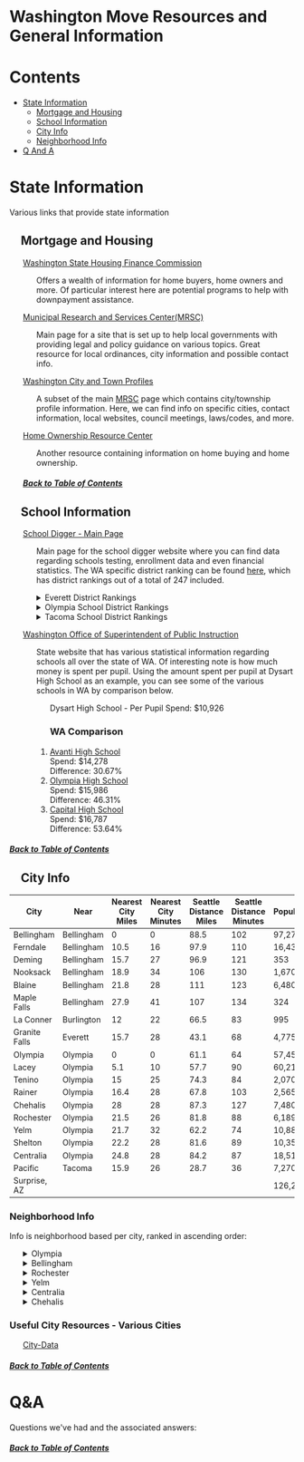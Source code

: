 <h1>Washington Move Resources and General Information</h1>

<a id="toc"></a>

# Contents

- [State Information](#state-information)
  - [Mortgage and Housing](#mortgage-and-housing)
  - [School Information](#school-information)
  - [City Info](#city-info)
  - [Neighborhood Info](#neighborhood-info)
- [Q And A](#q-a)


<a id="state-information"></a>

# State Information

Various links that provide state information
<!-- region state-info-->

<a id="mortgage-and-housing"></a>

## &nbsp;&nbsp;&nbsp; Mortgage and Housing

<ol>

<a href="https://www.wshfc.org/">Washington State Housing Finance Commission</a>

<ol>

Offers a wealth of information for home buyers, home owners and more.  Of particular interest here are potential programs to help with downpayment assistance.

</ol>

<a href="https://www.mrsc.org/">Municipal Research and Services Center(MRSC)</a>

<ol>

Main page for a site that is set up to help local governments with providing legal and policy guidance on various topics.  Great resource for local ordinances, city information and possible contact info.

</ol>

<a href="https://www.mrsc.org/research-tools/washington-city-and-town-profiles/">Washington City and Town Profiles</a>

<ol>

A subset of the main <a href="https://www.mrsc.org/">MRSC</a> page which contains city/township profile information.  Here, we can find info on specific cities, contact information, local websites, council meetings, laws/codes, and more.

</ol>

<a href="https://www.homeownership-wa.org/">Home Ownership Resource Center</a>

<ol>

Another resource containing information on home buying and home ownership.

</ol>

<h5><a href="#toc">Back to Table of Contents</a></h5>

</ol>

<a id="school-information"></a>

## &nbsp;&nbsp;&nbsp; School Information

<ol>

<a href="https://www.schooldigger.com/">School Digger - Main Page</a>

<ol>

Main page for the school digger website where you can find data regarding schools testing, enrollment data and even financial statistics.  The WA specific district ranking can be found <a href="https://www.schooldigger.com/go/WA/districtrank.aspx">here</a>, which has district rankings out of a total of 247 included.

<details><summary>Everett District Rankings</summary>

<ol>

<a href="https://www.schooldigger.com/go/WA/city/Everett/search.aspx">Everett Schools Info</a>

<img src="https://github.com/pogmothon/pogmothon.github.io/blob/1fd59796d83f7e932e5072f4ed0db0fbdfd09ef5/imgs/2025-01-11-15-47-28.png">

</ol>

</details>

<details><summary>Olympia School District Rankings</summary>

<ol>

<a href="https://www.schooldigger.com/go/WA/city/Olympia/search.aspx">Olympia Schools Info</a>

<img src="https://github.com/pogmothon/pogmothon.github.io/blob/1fd59796d83f7e932e5072f4ed0db0fbdfd09ef5/imgs/2025-01-11-15-50-40.png">

</ol>
</details>

<details><summary>Tacoma School District Rankings</summary>

<ol>

<a href="https://www.schooldigger.com/go/WA/city/Tacoma/search.aspx">Tacoma Schools Info</a>

<img src="https://github.com/pogmothon/pogmothon.github.io/blob/1fd59796d83f7e932e5072f4ed0db0fbdfd09ef5/imgs/2025-01-11-15-52-33.png">

</ol>
</details>

</ol>

<a href="https://reportcard.ospi.k12.wa.us/">Washington Office of Superintendent of Public Instruction</a>

<ol>

State website that has various statistical information regarding schools all over the state of WA.  Of interesting note is how much money is spent per pupil.  Using the amount spent per pupil at Dysart High School as an example, you can see some of the various schools in WA by comparison below.

<ol>Dysart High School - Per Pupil Spend: $10,926</ol>

<ol>

<h3>WA Comparison</h3>

<li><a href="https://reportcard.ospi.k12.wa.us/ReportCard/ViewSchoolOrDistrict/102960">Avanti High School</a><br>
Spend: $14,278<br>
Difference: 30.67%</li>

<li><a href="https://reportcard.ospi.k12.wa.us/ReportCard/ViewSchoolOrDistrict/102969">Olympia High School</a><br>
Spend: $15,986<br>
Difference: 46.31%</li>

<li><a href="https://reportcard.ospi.k12.wa.us/ReportCard/ViewSchoolOrDistrict/102976">Capital High School</a><br>
Spend: $16,787<br>
Difference: 53.64%</li>

</ol>

</ol>


</details>

</ol>
<h5><a href="#toc">Back to Table of Contents</a></h5>

<a id="city-info"></a>

## &nbsp;&nbsp;&nbsp; City Info

City | Near | Nearest City<br>Miles | Nearest City<br>Minutes | Seattle Distance<br>Miles | Seattle Distance<br>Minutes | Population | Sex Offenders | Offender Rate | Weather Info
-- | -- | -- | -- | -- | -- | -- | -- | -- | --
Bellingham    | Bellingham | 0    | 0  | 88.5 | 102 | 97,270  | 92  | 1057/1  | <a href="https://weatherspark.com/y/991/Average-Weather-in-Bellingham-Washington-United-States-Year-Round">Here</a>
Ferndale      | Bellingham | 10.5 | 16 | 97.9 | 110 | 16,430  | 10  | 1643/1 | <a href="https://weatherspark.com/y/967/Average-Weather-in-Ferndale-Washington-United-States-Year-Round">Here</a>
Deming        | Bellingham | 15.7 | 27 | 96.9 | 121 | 353     | 1   | 353/1  | N/A
Nooksack      | Bellingham | 18.9 | 34 | 106  | 130 | 1,670   | N/A | N/A    | <a href="https://weatherspark.com/y/977/Average-Weather-in-Nooksack-Washington-United-States-Year-Round">Here</a>
Blaine        | Bellingham | 21.8 | 28 | 111  | 123 | 6,480   | 8   | 810/1  | <a href="https://weatherspark.com/y/994/Average-Weather-in-Blaine-Washington-United-States-Year-Round">Here</a>
Maple Falls   | Bellingham | 27.9 | 41 | 107  | 134 | 324     | 10  | 32/1   | N/A
La Conner     | Burlington | 12   | 22 | 66.5 | 83  | 995     | 4   | 249/1  | <a href="https://weatherspark.com/y/996/Average-Weather-in-Burlington-Washington-United-States-Year-Round">Here</a>
Granite Falls | Everett    | 15.7 | 28 | 43.1 | 68  | 4,775   | 7   | 682/1  | <a href="https://weatherspark.com/y/1252/Average-Weather-in-Granite-Falls-Washington-United-States-Year-Round">Here</a>
Olympia       | Olympia    | 0    | 0  | 61.1 | 64  | 57,450  | 168 | 342/1  | <a href="https://weatherspark.com/y/894/Average-Weather-in-Olympia-Washington-United-States-Year-Round">Here</a>
Lacey         | Olympia    | 5.1  | 10 | 57.7 | 90  | 60,210  | 10  | 6021/1 | <a href="https://weatherspark.com/y/864/Average-Weather-in-Lacey-Washington-United-States-Year-Round">Here</a>
Tenino        | Olympia    | 15   | 25 | 74.3 | 84  | 2,070   | 7   | 296/1  | <a href="https://weatherspark.com/y/793/Average-Weather-in-Tenino-Washington-United-States-Year-Round">Here</a>
Rainer        | Olympia    | 16.4 | 28 | 67.8 | 103 | 2,565   | 6   | 428/1  | <a href="https://weatherspark.com/y/792/Average-Weather-in-Rainier-Washington-United-States-Year-Round">Here</a>
Chehalis      | Olympia    | 28   | 28 | 87.3 | 127 | 7,480   | 16  | 468/1  | <a href="https://weatherspark.com/y/782/Average-Weather-in-Rochester-Washington-United-States-Year-Round">Here</a>
Rochester     | Olympia    | 21.5 | 26 | 81.8 | 88  | 6,189   | 17  | 364/1  | <a href="https://weatherspark.com/y/445/Average-Weather-in-Rochester-Washington-United-States-Year-Round">Here</a>
Yelm          | Olympia    | 21.7 | 32 | 62.2 | 74  | 10,880  | 11  | 989/1  | <a href="https://weatherspark.com/y/796/Average-Weather-in-Yelm-Washington-United-States-Year-Round">Here</a>
Shelton       | Olympia    | 22.2 | 28 | 81.6 | 89  | 10,350  | 58  | 178/1  | <a href="https://weatherspark.com/y/454/Average-Weather-in-Shelton-Washington-United-States-Year-Round">Here</a>
Centralia     | Olympia    | 24.8 | 28 | 84.2 | 87  | 18,510  | 30  | 617/1  | <a href="https://weatherspark.com/y/781/Average-Weather-in-Centralia-Washington-United-States-Year-Round">Here</a>
Pacific       | Tacoma     | 15.9 | 26 | 28.7 | 36  | 7,270   | 5   | 1454/1 | <a href="https://weatherspark.com/y/896/Average-Weather-in-Pacific-Washington-United-States-Year-Round">Here</a>
Surprise, AZ  |            |      |    |      |     | 126,275 | 97  | 1302/1 |

<a id="neighborhood-info"></a>

### Neighborhood Info

Info is neighborhood based per city, ranked in ascending order:

<ol>

<details>
 
 <summary>Olympia</summary>


City        | Most Expensive                    | Greatest Income Growth                  | Safest                            | Schools
-- | -- | -- | -- | --
Olympia     | Cooper Point Rd NW / 62nd Ave NW  | Schneiders Prairie                      | Schneiders Prairie                | Holiday Hills
Olympia     | Yelm Hwy SE / Johnson Rd SE       | State Rte 8 W / US Hwy 101              | Boston Harbor / North Olympia     | Carlyon-North / Governor Stevens
Olympia     | South Bay                         | Nisqually Indian Community / Nisqually  | Lake Lucinda Park                 | Nottingham / Briarwood
Olympia     | Schneiders Prairie                | Belmore / Delphi                        | State Rte 8 W / US Hwy 101        | Prestwick Ln SE / Troon Ln SE
Olympia     | Boston Harbor / North Olympia     | Northeast                               | Yelm Hwy SE / Johnson Rd SE       | Schneiders Prairie
Olympia     | Carlyon-North / Governor Stevens  | Yelm Hwy SE / Johnson Rd SE             | Prestwick Ln SE / Troon Ln SE     | Boston Harbor / North Olympia
Olympia     | South Captol / Historic District  | 19th Ave SE / Oakwood St SE             | Belmore / Delphi                  | South Captol / Historic District
Olympia     | The Evergreen State College       | Upper Eastside                          | Cooper Point Rd NW / 62nd Ave NW  | Northeast
Olympia     | 19th Ave SE / Oakwood St SE       | South Westside                          | Kellys Korner                     | Upper Eastside
Olympia     | Yauger Park                       | Kellys Korner                           | South Bay                         | Tumwater Airport / Maytown

</details>

<details>
 
 <summary>Bellingham</summary>


City        | Most Expensive                    | Greatest Income Growth                  | Safest                            | Schools
-- | -- | -- | -- | --
Bellingham  | South Hill                        | Alabama Hill / Mount Baker              | Sudden Valley                     | Lettered Streets
Bellingham  | Edgemoor                          | Birchwoods                              | Sudden Valley East                | Cornwall Park
Bellingham  | Silver Beach                      | Roosevelt                               | Geneva                            | Central Business District
Bellingham  | South Bellingham                  | Guide South                             | Noon / Van Wyck                   | Columbia
Bellingham  | Samish Hill                       | Lettered Streets                        | Puget                             | South Hill
Bellingham  | Puget                             | Happy Valley West                       | Samish Hill                       | Sudden Valley
Bellingham  | Lettered Streets                  | Guide North                             | South Hill                        | Sudden Valley East
Bellingham  | Alabama Hill / Mount Baker        | Guide                                   | Lummi Shore Rd / Cagey Rd         | Edgemoor
Bellingham  | York / Sunnyland                  | Marietta / Alderwood                    | South Bellingham                  | Sehome / Western Washington University
Bellingham  | Geneva                            | Happy Valley                            | Silver Beach                      | Geneva

</details>

<details>
 
 <summary>Rochester</summary>


City        | Most Expensive                    | Greatest Income Growth                  | Safest                            | Schools
-- | -- | -- | -- | --
Rochester   | Grand Mound                       | Essex                                   | Essex                             |
Rochester   | Mima                              | Mima                                    | Mima                              |
Rochester   | Essex                             | Grand Mound                             | Grand Mound                       |

</details>

<details><summary>Yelm</summary>


City        | Most Expensive                    | Greatest Income Growth                  | Safest                            | Schools
-- | -- | -- | -- | --
Yelm        | Four Corners                      | Five Corners / City Center              | Four Corners                      | Five Corners / City Center
Yelm        | Yelm West                         | North Yelm                              | Yelm East                         | Vail
Yelm        | Vail                              | Yelm West                               | Vail                              | Four Corners
Yelm        | Yelm East                         | Yelm East                               | Five Corners / City Center        | North Yelm
Yelm        | Five Corners / City Center        | Four Corners                            | Yelm West                         | Yelm West
Yelm        | North Yelm                        | Vail                                    | North Yelm                        | Yelm East

</details>

<details>
 
 <summary>Centralia</summary>


City        | Most Expensive                    | Greatest Income Growth                  | Safest                            | Schools
-- | -- | -- | -- | --
Centralia   | Galvin                            | Fords Prairie                           | Galvin                            | Galvin
Centralia   | City Center                       | Blakeslee Junction                      | Wabash                            | Fords Prairie
Centralia   | Centralia West                    | Galvin                                  | Fords Prairie                     | Wabash
Centralia   | Fords Prairie                     | City Center                             | Blakeslee Junction                | Blakeslee Junction
Centralia   | Wabash                            | Centralia West                          | City Center                       | Centralia West
Centralia   | Blakeslee Junction                | Wabash                                  | Centralia West                    | City Center

</details>

<details><summary>Chehalis</summary>


City        | Most Expensive                    | Greatest Income Growth                  | Safest                            | Schools
-- | -- | -- | -- | --
Chehalis    | Adna / Bunker                     | City Center                             | Kopiah                            | Claquato / Littell
Chehalis    | Kopiah                            | Chehalis South                          | Adna / Bunker                     | Chehalis West
Chehalis    | Claquato / Littell                | Adna / Bunker                           | Claquato / Littell                | Chehalis South
Chehalis    | Chehalis South                    | Kopiah                                  | City Center                       | Adna / Bunker
Chehalis    | City Center                       | Chehalis West                           | Chehalis South                    | City Center
Chehalis    | Chehalis West                     | Claquato / Littell                      | Chehalis West                     | Kopiah

</details>

</ol>

### Useful City Resources - Various Cities

<ol>

<a href="https://www.city-data.com/">City-Data</a>

</ol>

<h5><a href="#toc">Back to Table of Contents</a></h5>

<!-- endregion state-info-->

<a id="q-a"></a>

# Q&A

Questions we've had and the associated answers:

<h5><a href="#toc">Back to Table of Contents</a></h5>

